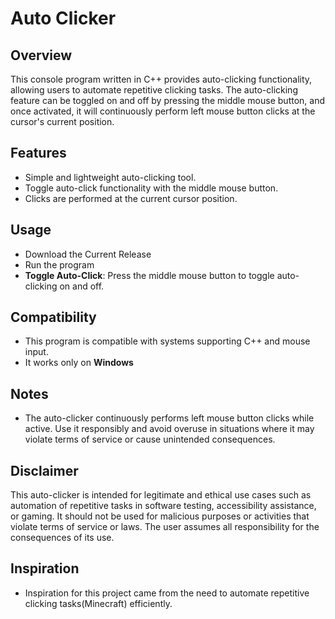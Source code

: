 # Auto Clicker

## Overview
This console program written in C++ provides auto-clicking functionality, allowing users to automate repetitive clicking tasks. The auto-clicking feature can be toggled on and off by pressing the middle mouse button, and once activated, it will continuously perform left mouse button clicks at the cursor's current position.

## Features
- Simple and lightweight auto-clicking tool.
- Toggle auto-click functionality with the middle mouse button.
- Clicks are performed at the current cursor position.

## Usage
- Download the Current Release
- Run the program
- **Toggle Auto-Click**: Press the middle mouse button to toggle auto-clicking on and off.

## Compatibility
- This program is compatible with systems supporting C++ and mouse input.
- It works only on **Windows**

## Notes
- The auto-clicker continuously performs left mouse button clicks while active. Use it responsibly and avoid overuse in situations where it may violate terms of service or cause unintended consequences.

## Disclaimer
This auto-clicker is intended for legitimate and ethical use cases such as automation of repetitive tasks in software testing, accessibility assistance, or gaming. It should not be used for malicious purposes or activities that violate terms of service or laws. The user assumes all responsibility for the consequences of its use.

## Inspiration
- Inspiration for this project came from the need to automate repetitive clicking tasks(Minecraft) efficiently.
